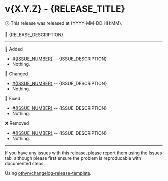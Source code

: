 # v{X.Y.Z} - {RELEASE_TITLE}

🕒 This release was released at {YYYY-MM-DD HH:MM}.

📓 {RELEASE_DESCRIPTION}.

---

🌟 Added

- [#{ISSUE_NUMBER}]({ISSUE_LINK}) -- {ISSUE_DESCRIPTION}
- Nothing.

📝 Changed

- [#{ISSUE_NUMBER}]({ISSUE_LINK}) -- {ISSUE_DESCRIPTION}
- Nothing.

🐛 Fixed

- [#{ISSUE_NUMBER}]({ISSUE_LINK}) -- {ISSUE_DESCRIPTION}
- Nothing.

❌ Removed

- [#{ISSUE_NUMBER}]({ISSUE_LINK}) -- {ISSUE_DESCRIPTION}
- Nothing.

---

If you have any issues with this release, please report them using the Issues tab, although please first ensure the problem is reproducable with documented steps.

Using [othyn/changelog-release-template](https://github.com/othyn/changelog-release-template).

